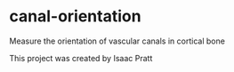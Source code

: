 # canal-orientation
Measure the orientation of vascular canals in cortical bone

This project was created by Isaac Pratt
